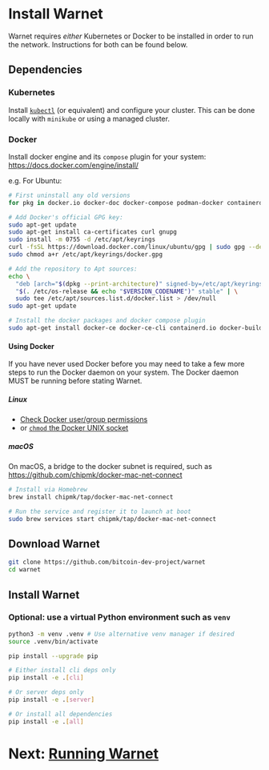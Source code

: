 # Install Warnet

Warnet requires _either_ Kubernetes or Docker to be installed in order to run the network.
Instructions for both can be found below.

## Dependencies

### Kubernetes

Install [`kubectl`](https://kubernetes.io/docs/setup/) (or equivalent) and
configure your cluster. This can be done locally with `minikube` or using a
managed cluster.

### Docker

Install docker engine and its `compose` plugin for your system: https://docs.docker.com/engine/install/

e.g. For Ubuntu:

```bash
# First uninstall any old versions
for pkg in docker.io docker-doc docker-compose podman-docker containerd runc; do sudo apt-get remove $pkg; done

# Add Docker's official GPG key:
sudo apt-get update
sudo apt-get install ca-certificates curl gnupg
sudo install -m 0755 -d /etc/apt/keyrings
curl -fsSL https://download.docker.com/linux/ubuntu/gpg | sudo gpg --dearmor -o /etc/apt/keyrings/docker.gpg
sudo chmod a+r /etc/apt/keyrings/docker.gpg

# Add the repository to Apt sources:
echo \
  "deb [arch="$(dpkg --print-architecture)" signed-by=/etc/apt/keyrings/docker.gpg] https://download.docker.com/linux/ubuntu \
  "$(. /etc/os-release && echo "$VERSION_CODENAME")" stable" | \
  sudo tee /etc/apt/sources.list.d/docker.list > /dev/null
sudo apt-get update

# Install the docker packages and docker compose plugin
sudo apt-get install docker-ce docker-ce-cli containerd.io docker-buildx-plugin docker-compose-plugin
```

#### Using Docker

If you have never used Docker before you may need to take a few more steps to run the Docker daemon on your system.
The Docker daemon MUST be running before stating Warnet.

##### Linux

- [Check Docker user/group permissions](https://stackoverflow.com/a/48957722/1653320)
- or [`chmod` the Docker UNIX socket](https://stackoverflow.com/a/51362528/1653320)

##### macOS

On macOS, a bridge to the docker subnet is required, such as https://github.com/chipmk/docker-mac-net-connect

```bash
# Install via Homebrew
brew install chipmk/tap/docker-mac-net-connect

# Run the service and register it to launch at boot
sudo brew services start chipmk/tap/docker-mac-net-connect
```

## Download Warnet

```bash
git clone https://github.com/bitcoin-dev-project/warnet
cd warnet
```

## Install Warnet

### Optional: use a virtual Python environment such as `venv`

```bash
python3 -m venv .venv # Use alternative venv manager if desired
source .venv/bin/activate
```

```bash
pip install --upgrade pip

# Either install cli deps only
pip install -e .[cli]

# Or server deps only
pip install -e .[server]

# Or install all dependencies
pip install -e .[all]
```

# Next: [Running Warnet](running.md)
